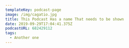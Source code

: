 ```yaml
---
templateKey: podcast-page
image: /img/cagatio.jpg
title: This Podcast Has a name That needs to be shown
date: 2019-09-29T17:04:41.375Z
podcastURL: 682429112
tags:
  - Another one
---
```


